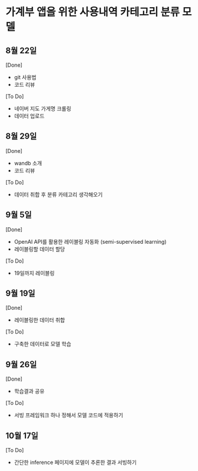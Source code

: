 # 가계부 앱을 위한 사용내역 카테고리 분류 모델
  
## 8월 22일
[Done]   
- git 사용법
- 코드 리뷰


[To Do]  
- 네이버 지도 가게명 크롤링
- 데이터 업로드


## 8월 29일
[Done]
- wandb 소개
- 코드 리뷰


[To Do]
- 데이터 취합 후 분류 카테고리 생각해오기


## 9월 5일
[Done]
- OpenAI API를 활용한 레이블링 자동화 (semi-supervised learning)
- 레이블링할 데이터 할당


[To Do]
- 19일까지 레이블링


## 9월 19일
[Done]
- 레이블링한 데이터 취합


[To Do]
- 구축한 데이터로 모델 학습


## 9월 26일
[Done]
- 학습결과 공유


[To Do]
- 서빙 프레임워크 하나 정해서 모델 코드에 적용하기


## 10월 17일
[To Do]
- 간단한 inference 페이지에 모델이 추론한 결과 서빙하기
